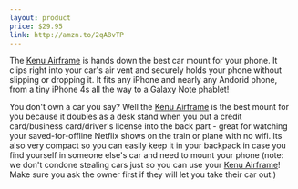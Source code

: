 ```yaml
---
layout: product
price: $29.95
link: http://amzn.to/2qA8vTP
---
```


The [Kenu Airframe](http://amzn.to/2qA8vTP) is hands down the best car mount for your phone. It clips right into your car's air vent and securely holds your phone without slipping or dropping it. It fits any iPhone and nearly any Andorid phone, from a tiny iPhone 4s all the way to a Galaxy Note phablet!

You don't own a car you say? Well the [Kenu Airframe](http://amzn.to/2qA8vTP) is the best mount for you because it doubles as a desk stand when you put a credit card/business card/driver's license into the back part - great for watching your saved-for-offline Netflix shows on the train or plane with no wifi. Its also very compact so you can easily keep it in your backpack in case you find yourself in someone else's car and need to mount your phone (note: we don't condone stealing cars just so you can use your [Kenu Airframe](http://amzn.to/2qA8vTP)! Make sure you ask the owner first if they will let you take their car out.)
